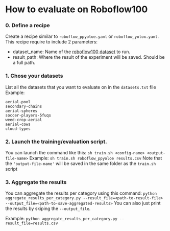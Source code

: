# How to evaluate on Roboflow100

### 0. Define a recipe
Create a recipe similar to `roboflow_ppyoloe.yaml` or `roboflow_yolox.yaml`.
This recipe require to include 2 parameters:
- dataset_name: Name of the [roboflow100 dataset](https://github.com/roboflow/roboflow-100-benchmark/blob/main/metadata/datasets_stats.csv) to run. 
- result_path: Where the result of the experiment will be saved. Should be a full path.

### 1. Chose your datasets
List all the datasets that you want to evaluate on in the `datasets.txt` file
Example:
```
aerial-pool
secondary-chains
aerial-spheres
soccer-players-5fuqs
weed-crop-aerial
aerial-cows
cloud-types
```

### 2. Launch the training/evaluation script.
You can launch the command like this: `sh train.sh <config-name> <output-file-name>`
Example: `sh train.sh roboflow_ppyoloe results.csv`
Note that the `'output-file-name'` will be saved in the same folder as the `train.sh` script

### 3. Aggregate the results
You can aggregate the results per category using this command: `python aggregate_results_per_category.py --result_file=<path-to-result-file> --output_file=<path-to-save-aggregated-results>`
You can also just print the results by skiping the `--output_file`.

Example: `python aggregate_results_per_category.py --result_file=results.csv`
